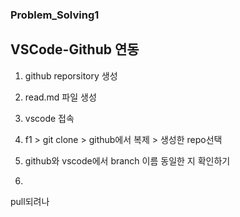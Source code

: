 ### Problem_Solving1

## VSCode-Github 연동

1. github reporsitory 생성 
2. read.md 파일 생성
2. vscode 접속 
3. f1 > git clone > github에서 복제 > 생성한 repo선택 
4. github와 vscode에서 branch 이름 동일한 지 확인하기 

5.
pull되려나
